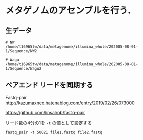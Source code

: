 # メタゲノムのアセンブルを行う．

## 生データ
```
# NW
/home/t16965tw/data/metagenome/illumina_whole/202005-08-01-1/Sequence/NW2

# Wagu
/home/t16965tw/data/metagenome/illumina_whole/202005-08-01-1/Sequence/Wagu2
```


## ペアエンド リードを同期する

Fastq-pair  
http://kazumaxneo.hatenablog.com/entry/2019/02/26/073000

https://github.com/linsalrob/fastq-pair  

リード数の4分の1を `-t` の値として設定する
```
fastq_pair -t 50021 file1.fastq file2.fastq
```

